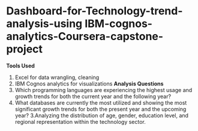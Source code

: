 # Dashboard-for-Technology-trend-analysis-using IBM-cognos-analytics-Coursera-capstone-project
**Tools Used**
1. Excel for data wrangling, cleaning
2. IBM Cognos analytics for visualizations
**Analysis Questions**
1. Which programming languages are experiencing the highest usage and growth trends for both the current year and the following year?
2. What databases are currently the most utilized and showing the most significant growth trends for both the present year and the upcoming year?
3.Analyzing the distribution of age, gender, education level, and regional representation within the technology sector.
